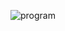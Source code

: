 ![program](https://user-images.githubusercontent.com/59260491/111071586-df15ed00-84e7-11eb-9afd-09b8219b87ec.jpg)


